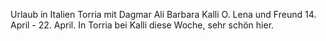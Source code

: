 Urlaub in Italien Torria mit Dagmar Ali Barbara Kalli O. Lena und Freund 14. April - 22. April. In Torria bei Kalli diese Woche, sehr schön hier. 